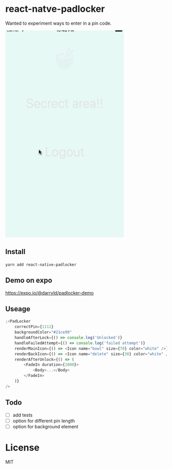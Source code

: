 # react-natve-padlocker

Wanted to experiment ways to enter in a pin code.

![demo](padlocker-demo.gif)

## Install

`yarn add react-native-padlocker`

## Demo on expo

https://expo.io/@darryld/padlocker-demo

## Useage

```javascript
;<PadLocker
    correctPin={1111}
    backgroundColor="#21ce99"
    handleAfterLock={() => console.log('Unlocked')}
    handleFailedAttempt={() => console.log('failed attempt')}
    renderMainIcon={() => <Icon name="bowl" size={70} color="white" />}
    renderBackIcon={() => <Icon name="delete" size={30} color="white" />}
    renderAfterUnlock={() => (
        <FadeIn duration={1000}>
            <Body>...</Body>
        </FadeIn>
    )}
/>
```

## Todo

* [ ] add tests
* [ ] option for different pin length
* [ ] option for background element

# License

MIT

